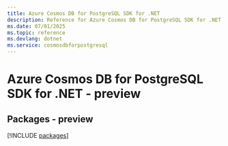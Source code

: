 ```yaml
---
title: Azure Cosmos DB for PostgreSQL SDK for .NET
description: Reference for Azure Cosmos DB for PostgreSQL SDK for .NET
ms.date: 07/01/2025
ms.topic: reference
ms.devlang: dotnet
ms.service: cosmosdbforpostgresql
---
```

# Azure Cosmos DB for PostgreSQL SDK for .NET - preview
## Packages - preview
[!INCLUDE [packages](cosmos-db-for-postgresql-index.md)]